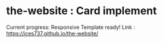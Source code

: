 # the-website : Card implement

Current progress: Responsive Template ready!
Link : https://ices737.github.io/the-website/
